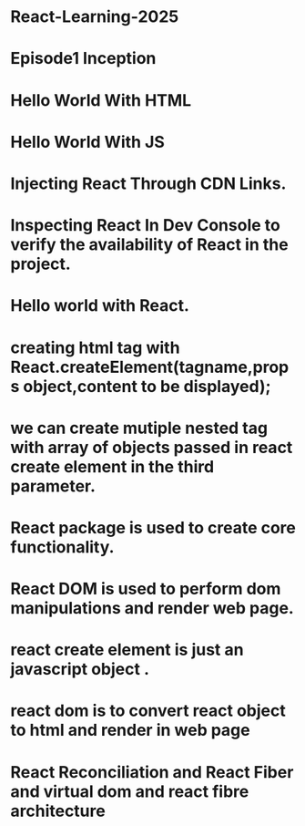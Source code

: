 # React-Learning-2025
# Episode1 Inception
   # Hello World With HTML
   # Hello World With JS
   # Injecting React Through CDN Links.
   # Inspecting React In Dev Console to verify the availability of React in the project.
   # Hello world with React.
   # creating html tag with React.createElement(tagname,props object,content to be displayed);
   # we can create mutiple nested tag with array of objects passed in react create element in the third parameter.
   # React package is used to create core functionality.
   # React DOM is used to perform dom manipulations and render web page.
   # react create element is just an javascript object .
   # react dom is  to convert react object to html and render in web page
# React Reconciliation and React Fiber and virtual dom and react fibre architecture